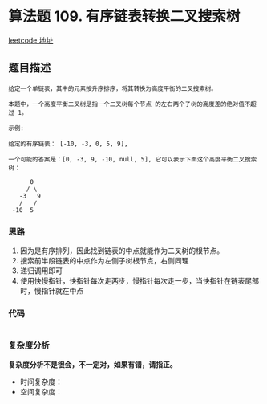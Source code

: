 # 算法题 109. 有序链表转换二叉搜索树
[leetcode 地址](https://leetcode-cn.com/problems/convert-sorted-list-to-binary-search-tree/)

## 题目描述

```
给定一个单链表，其中的元素按升序排序，将其转换为高度平衡的二叉搜索树。

本题中，一个高度平衡二叉树是指一个二叉树每个节点 的左右两个子树的高度差的绝对值不超过 1。

示例:

给定的有序链表： [-10, -3, 0, 5, 9],

一个可能的答案是：[0, -3, 9, -10, null, 5], 它可以表示下面这个高度平衡二叉搜索树：

      0
     / \
   -3   9
   /   /
 -10  5
```

### 思路
1. 因为是有序排列，因此找到链表的中点就能作为二叉树的根节点。
2. 搜索前半段链表的中点作为左侧子树根节点，右侧同理
3. 递归调用即可
4. 使用快慢指针，快指针每次走两步，慢指针每次走一步，当快指针在链表尾部时，慢指针就在中点

### 代码
```javascript

```
### 复杂度分析
**复杂度分析不是很会，不一定对，如果有错，请指正。**
- 时间复杂度：
- 空间复杂度：